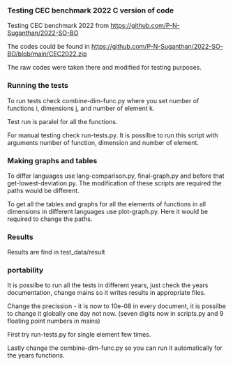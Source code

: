 ### Testing CEC benchmark 2022 C version of code 

Testing CEC benchmark 2022 from https://github.com/P-N-Suganthan/2022-SO-BO

The codes could be found in https://github.com/P-N-Suganthan/2022-SO-BO/blob/main/CEC2022.zip

The raw codes were taken there and modified for testing purposes.

### Running the tests

To run tests check combine-dim-func.py where you set number of functions i, dimensions j, and number of element k.

Test run is paralel for all the functions.

For manual testing check run-tests.py. It is possilbe to run this script with arguments number of function, dimension and number of element.

### Making graphs and tables

To differ languages use lang-comparison.py, final-graph.py and before that get-lowest-deviation.py. The modification of these scripts are required the paths would be different.

To get all the tables and graphs for all the elements of functions in all dimensions in different languages use plot-graph.py. Here it would be required to change the paths.

### Results

Results are find in test_data/result

### portability

It is possilbe to run all the tests in different years, just check the years documentation, change mains so it writes results in appropriate files.

Change the precission - it is now to 10e-08 in every document, it is possilbe to change it globally one day not now. (seven digits now in scripts.py and 9 floating point numbers in mains)

First try run-tests.py for single element few times.

Lastly change the combine-dim-func.py so you can run it automatically for the years functions.